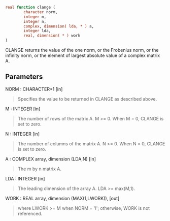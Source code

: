 ```fortran
real function clange (
        character norm,
        integer m,
        integer n,
        complex, dimension( lda, * ) a,
        integer lda,
        real, dimension( * ) work
)
```

CLANGE  returns the value of the one norm,  or the Frobenius norm, or
the  infinity norm,  or the  element of  largest absolute value  of a
complex matrix A.

## Parameters
NORM : CHARACTER\*1 [in]
> Specifies the value to be returned in CLANGE as described
> above.

M : INTEGER [in]
> The number of rows of the matrix A.  M >= 0.  When M = 0,
> CLANGE is set to zero.

N : INTEGER [in]
> The number of columns of the matrix A.  N >= 0.  When N = 0,
> CLANGE is set to zero.

A : COMPLEX array, dimension (LDA,N) [in]
> The m by n matrix A.

LDA : INTEGER [in]
> The leading dimension of the array A.  LDA >= max(M,1).

WORK : REAL array, dimension (MAX(1,LWORK)), [out]
> where LWORK >= M when NORM = 'I'; otherwise, WORK is not
> referenced.
